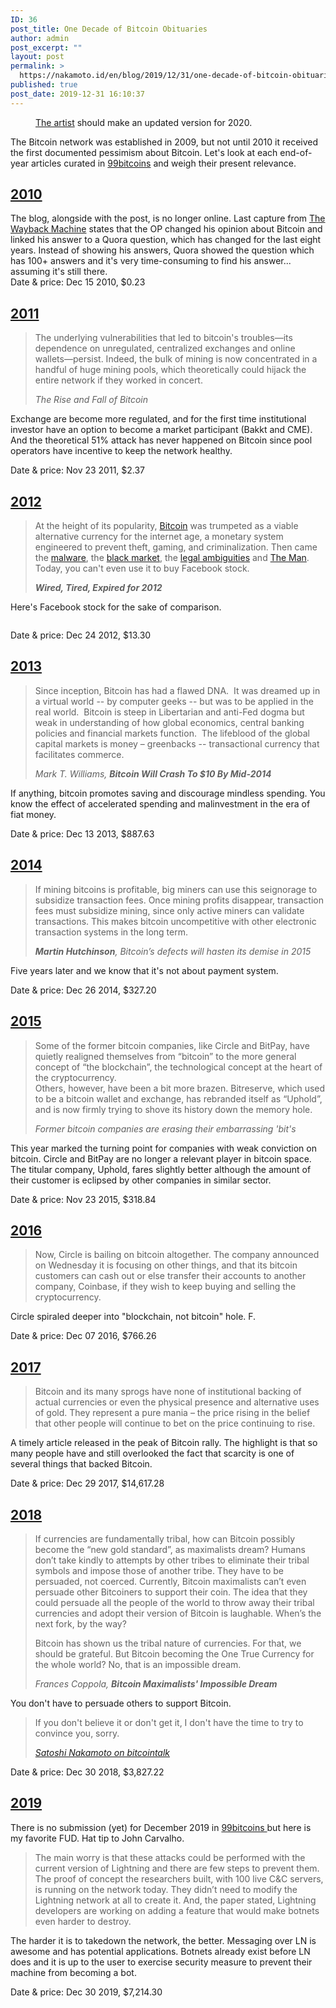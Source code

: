```yaml
---
ID: 36
post_title: One Decade of Bitcoin Obituaries
author: admin
post_excerpt: ""
layout: post
permalink: >
  https://nakamoto.id/en/blog/2019/12/31/one-decade-of-bitcoin-obituaries/
published: true
post_date: 2019-12-31 16:10:37
---
```

<!-- wp:image {"align":"center"} -->
<div class="wp-block-image"><figure class="aligncenter"><img src="https://nakamoto.id/wp-content/uploads/2019/12/bitcoin-obituaries.jpg" alt=""/><figcaption><a href="https://cryptoart.com/product/bitcoin-obituaries/">The artist</a> should make an updated version for 2020.</figcaption></figure></div>
<!-- /wp:image -->

<!-- wp:paragraph -->
<p>The Bitcoin network was established in 2009, but not until 2010 it received the first documented pessimism about Bitcoin. Let's look at each end-of-year articles curated in <a href="https://99bitcoins.com/bitcoin-obituaries/">99bitcoins</a> and weigh their present relevance. </p>
<!-- /wp:paragraph -->

<!-- wp:heading -->
<h2><a href="https://99bitcoins.com/why-bitcoin-cant-be-a-currency/">2010</a></h2>
<!-- /wp:heading -->

<!-- wp:paragraph -->
<p>The blog, alongside with the post, is no longer online. Last capture from <a href="https://web.archive.org/web/20181005185752/https://undergroundeconomist.com/post/1528511369">The Wayback Machine</a> states that the OP changed his opinion about Bitcoin and linked his answer to a Quora question, which has changed for the last eight years. Instead of showing his answers, Quora showed the question which has 100+ answers and it's very time-consuming to find his answer... assuming it's still there.<br>Date &amp; price: Dec 15 2010,  $0.23</p>
<!-- /wp:paragraph -->

<!-- wp:heading -->
<h2><a href="https://www.wired.com/2011/11/mf-bitcoin/">2011</a></h2>
<!-- /wp:heading -->

<!-- wp:quote -->
<blockquote class="wp-block-quote"><p>The underlying vulnerabilities that led to bitcoin's troubles—its dependence on unregulated, centralized exchanges and online wallets—persist. Indeed, the bulk of mining is now concentrated in a handful of huge mining pools, which theoretically could hijack the entire network if they worked in concert.</p><cite>The Rise and Fall of Bitcoin</cite></blockquote>
<!-- /wp:quote -->

<!-- wp:paragraph -->
<p>Exchange are become more regulated, and for the first time institutional investor have an option to become a market participant (Bakkt and CME). And the theoretical 51% attack has never happened on Bitcoin since pool operators have incentive to keep the network healthy.</p>
<!-- /wp:paragraph -->

<!-- wp:paragraph -->
<p>Date &amp; price: Nov 23 2011, $2.37</p>
<!-- /wp:paragraph -->

<!-- wp:heading -->
<h2><a href="https://www.wired.com/2012/12/wired-tired-expired/">2012</a></h2>
<!-- /wp:heading -->

<!-- wp:quote -->
<blockquote class="wp-block-quote"><p>At the height of its popularity, <a href="http://stag-komodo.wired.com/magazine/2011/11/mf_bitcoin/">Bitcoin</a> was trumpeted as a viable alternative currency for the internet age, a monetary system engineered to prevent theft, gaming, and criminalization. Then came the <a href="http://stag-komodo.wired.com/threatlevel/2011/06/bitcoin-malware/">malware</a>, the <a href="http://stag-komodo.wired.com/threatlevel/elsewhere/study-estimates-2-million-a-month-in-bitcoin-drug-sales-20120807/">black market</a>, the <a href="http://stag-komodo.wired.com/beyond_the_beyond/2011/06/eff-and-bitcoin/">legal ambiguities</a> and <a href="http://stag-komodo.wired.com/threatlevel/2012/05/fbi-fears-bitcoin/">The Man</a>. Today, you can't even use it to buy Facebook stock. </p><cite><strong>Wired, Tired, Expired for 2012</strong></cite></blockquote>
<!-- /wp:quote -->

<!-- wp:paragraph -->
<p>Here's Facebook stock for the sake of comparison.</p>
<!-- /wp:paragraph -->

<!-- wp:image {"id":119} -->
<figure class="wp-block-image"><img src="https://nakamoto.id/wp-content/uploads/2019/12/image.png" alt="" class="wp-image-119"/></figure>
<!-- /wp:image -->

<!-- wp:paragraph -->
<p>Date &amp; price: Dec 24 2012, $13.30</p>
<!-- /wp:paragraph -->

<!-- wp:heading -->
<h2><a href="https://www.businessinsider.com/williams-bitcoin-meltdown-10-2013-12?r=US&amp;IR=T">2013</a></h2>
<!-- /wp:heading -->

<!-- wp:quote -->
<blockquote class="wp-block-quote"><p>Since inception, Bitcoin has had a flawed DNA. &nbsp;It was dreamed up in a virtual world -- by computer geeks -- but was to be applied in the real world. &nbsp;Bitcoin is steep in Libertarian and anti-Fed dogma but weak in understanding of how global economics, central banking policies and financial markets function. &nbsp;The lifeblood of the global capital markets is money – greenbacks -- transactional currency that facilitates commerce. </p><cite>Mark T. Williams, <strong>Bitcoin Will Crash To $10 By Mid-2014</strong></cite></blockquote>
<!-- /wp:quote -->

<!-- wp:paragraph -->
<p>If anything, bitcoin promotes saving and discourage mindless spending. You know the effect of accelerated spending and malinvestment in the era of fiat money.</p>
<!-- /wp:paragraph -->

<!-- wp:paragraph -->
<p>Date &amp; price: Dec 13 2013, $887.63  </p>
<!-- /wp:paragraph -->

<!-- wp:heading -->
<h2><a href="http://blogs.reuters.com/breakingviews/2014/12/26/bitcoins-defects-will-hasten-its-demise-in-2015/">2014</a></h2>
<!-- /wp:heading -->

<!-- wp:quote -->
<blockquote class="wp-block-quote"><p>If mining bitcoins is profitable, big miners can use this seignorage to subsidize transaction fees. Once mining profits disappear, transaction fees must subsidize mining, since only active miners can validate transactions. This makes bitcoin uncompetitive with other electronic transaction systems in the long term.</p><cite><strong>Martin Hutchinson</strong>, Bitcoin’s defects will hasten its demise in 2015</cite></blockquote>
<!-- /wp:quote -->

<!-- wp:paragraph -->
<p>Five years later and we know that it's not about payment system.</p>
<!-- /wp:paragraph -->

<!-- wp:paragraph -->
<p>Date &amp; price: Dec 26 2014, $327.20</p>
<!-- /wp:paragraph -->

<!-- wp:heading -->
<h2><a href="https://www.theguardian.com/technology/2015/nov/23/former-bitcoin-companies-cryptocurrency">2015</a></h2>
<!-- /wp:heading -->

<!-- wp:quote -->
<blockquote class="wp-block-quote"><p>Some of the former bitcoin companies, like Circle and BitPay, have quietly realigned themselves from “bitcoin” to the more general concept of “the blockchain”, the technological concept at the heart of the cryptocurrency.<br> Others, however, have been a bit more brazen. Bitreserve, which used to be a bitcoin wallet and exchange, has rebranded itself as “Uphold”, and is now firmly trying to shove its history down the memory hole.</p><cite>Former bitcoin companies are erasing their embarrassing 'bit's </cite></blockquote>
<!-- /wp:quote -->

<!-- wp:paragraph -->
<p>This year marked the turning point for companies with weak conviction on bitcoin. Circle and BitPay are no longer a relevant player in bitcoin space. The titular company, Uphold, fares slightly better although the amount of their customer is eclipsed by other companies in similar sector.</p>
<!-- /wp:paragraph -->

<!-- wp:paragraph -->
<p>Date &amp; price: Nov 23 2015, $318.84</p>
<!-- /wp:paragraph -->

<!-- wp:heading -->
<h2><a href="https://fortune.com/2016/12/07/circle-blockchain/">2016</a></h2>
<!-- /wp:heading -->

<!-- wp:quote -->
<blockquote class="wp-block-quote"><p>Now, Circle is bailing on bitcoin altogether. The company announced on Wednesday it is focusing on other things, and that its bitcoin customers can cash out or else transfer their accounts to another company, Coinbase, if they wish to keep buying and selling the cryptocurrency.</p></blockquote>
<!-- /wp:quote -->

<!-- wp:paragraph -->
<p>Circle spiraled deeper into "blockchain, not bitcoin" hole. F.</p>
<!-- /wp:paragraph -->

<!-- wp:paragraph -->
<p>Date &amp; price: Dec 07 2016, $766.26</p>
<!-- /wp:paragraph -->

<!-- wp:heading -->
<h2><a href="https://www.smh.com.au/business/markets/why-bitcoin-investors-are-like-stamp-collectors-20171230-p4yy47.html">2017</a></h2>
<!-- /wp:heading -->

<!-- wp:quote -->
<blockquote class="wp-block-quote"><p>Bitcoin and its many sprogs have none of institutional backing of actual currencies or even the physical presence and alternative uses of gold. They represent a pure mania – the price rising in the belief that other people will continue to bet on the price continuing to rise.</p></blockquote>
<!-- /wp:quote -->

<!-- wp:paragraph -->
<p>A timely article released in the peak of Bitcoin rally. The highlight is that so many people have and still overlooked the fact that scarcity is one of several things that backed Bitcoin.</p>
<!-- /wp:paragraph -->

<!-- wp:paragraph -->
<p>Date &amp; price: Dec 29 2017, $14,617.28</p>
<!-- /wp:paragraph -->

<!-- wp:heading -->
<h2><a href="https://www.forbes.com/sites/francescoppola/2018/12/30/bitcoin-maximalists-impossible-dream/">2018</a></h2>
<!-- /wp:heading -->

<!-- wp:quote -->
<blockquote class="wp-block-quote"><p>If currencies are fundamentally tribal, how can Bitcoin possibly become the “new gold standard”, as maximalists dream? Humans don’t take kindly to attempts by other tribes to eliminate their tribal symbols and impose those of another tribe. They have to be persuaded, not coerced. Currently, Bitcoin maximalists can’t even persuade other Bitcoiners to support their coin. The idea that they could persuade all the people of the world to throw away their tribal currencies and adopt their version of Bitcoin is laughable. When’s the next fork, by the way? </p><p>Bitcoin has shown us the tribal nature of currencies. For that, we should be grateful. But Bitcoin becoming the One True Currency for the whole world? No, that is an impossible dream. </p><cite>Frances Coppola, <strong>Bitcoin Maximalists' Impossible Dream </strong></cite></blockquote>
<!-- /wp:quote -->

<!-- wp:paragraph -->
<p>You don't have to persuade others to support Bitcoin.</p>
<!-- /wp:paragraph -->

<!-- wp:quote -->
<blockquote class="wp-block-quote"><p>If you don't believe it or don't get it, I don't have the time to try to convince you, sorry.</p><cite><a href="https://bitcointalk.org/index.php?topic=532.msg6269#msg6269">Satoshi Nakamoto on bitcointalk</a></cite></blockquote>
<!-- /wp:quote -->

<!-- wp:paragraph -->
<p>Date &amp; price: Dec 30 2018, $3,827.22</p>
<!-- /wp:paragraph -->

<!-- wp:heading -->
<h2><a href="https://decrypt.co/15674/why-bitcoins-lightning-is-a-perfect-storm-for-malware-attacks">2019</a></h2>
<!-- /wp:heading -->

<!-- wp:paragraph -->
<p>There is no submission (yet) for December 2019 in <a href="https://99bitcoins.com/bitcoin-obituaries/">99bitcoins </a>but here is my favorite FUD. Hat tip to John Carvalho.</p>
<!-- /wp:paragraph -->

<!-- wp:quote -->
<blockquote class="wp-block-quote"><p>The main worry is that these attacks could be performed with the current version of Lightning and there are few steps to prevent them. The proof of concept the researchers built, with 100 live C&amp;C servers, is running on the network today. They didn’t need to modify the Lightning network at all to create it. And, the paper stated, Lightning developers are working on adding a feature that would make botnets even harder to destroy.</p></blockquote>
<!-- /wp:quote -->

<!-- wp:paragraph -->
<p>The harder it is to takedown the network, the better. Messaging over LN is awesome and has potential applications. Botnets already exist before LN does and it is up to the user to exercise security measure to prevent their machine from becoming a bot.</p>
<!-- /wp:paragraph -->

<!-- wp:paragraph -->
<p>Date &amp; price: Dec 30 2019, $7,214.30</p>
<!-- /wp:paragraph -->

<!-- wp:paragraph -->
<p> </p>
<!-- /wp:paragraph -->